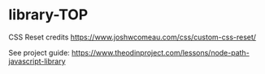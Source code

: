 # library-TOP

CSS Reset credits https://www.joshwcomeau.com/css/custom-css-reset/

See project guide: https://www.theodinproject.com/lessons/node-path-javascript-library
